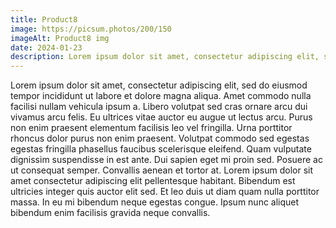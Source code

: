 ```yaml
---
title: Product8
image: https://picsum.photos/200/150
imageAlt: Product8 img
date: 2024-01-23
description: Lorem ipsum dolor sit amet, consectetur adipiscing elit, sed do eiusmod tempor incididunt ut labore et dolore magna aliqua. Sem et tortor consequat id porta nibh venenatis cras sed. Potenti nullam ac tortor vitae purus. Ut faucibus pulvinar elementum integer enim neque volutpat. Libero nunc consequat interdum varius sit amet.
---
```


Lorem ipsum dolor sit amet, consectetur adipiscing elit, sed do eiusmod tempor incididunt ut labore et dolore magna aliqua. Amet commodo nulla facilisi nullam vehicula ipsum a. Libero volutpat sed cras ornare arcu dui vivamus arcu felis. Eu ultrices vitae auctor eu augue ut lectus arcu. Purus non enim praesent elementum facilisis leo vel fringilla. Urna porttitor rhoncus dolor purus non enim praesent. Volutpat commodo sed egestas egestas fringilla phasellus faucibus scelerisque eleifend. Quam vulputate dignissim suspendisse in est ante. Dui sapien eget mi proin sed. Posuere ac ut consequat semper. Convallis aenean et tortor at. Lorem ipsum dolor sit amet consectetur adipiscing elit pellentesque habitant. Bibendum est ultricies integer quis auctor elit sed. Et leo duis ut diam quam nulla porttitor massa. In eu mi bibendum neque egestas congue. Ipsum nunc aliquet bibendum enim facilisis gravida neque convallis.